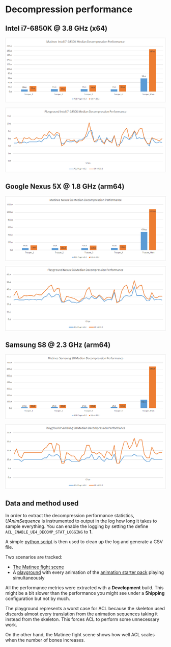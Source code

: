 # Decompression performance

## Intel i7-6850K @ 3.8 GHz (x64)

![Matinee i7 Median Performance](Images/acl_plugin_decomp_i7_matinee.png)

![Playground i7 Median Performance](Images/acl_plugin_decomp_i7_playground.png)

## Google Nexus 5X @ 1.8 GHz (arm64)

![Matinee 5X Median Performance](Images/acl_plugin_decomp_5x_matinee.png)

![Playground 5X Median Performance](Images/acl_plugin_decomp_5x_playground.png)

## Samsung S8 @ 2.3 GHz (arm64)

![Matinee S8 Median Performance](Images/acl_plugin_decomp_s8_matinee.png)

![Playground S8 Median Performance](Images/acl_plugin_decomp_s8_playground.png)

## Data and method used

In order to extract the decompression performance statistics, *UAnimSequence* is instrumented to output in the log how long it takes to sample everything. You can enable the logging by setting the define `ACL_ENABLE_UE4_DECOMP_STAT_LOGGING` to **1**.

A simple [python script](../Tools/clean_log.py) is then used to clean up the log and generate a CSV file.

Two scenarios are tracked:

*  [The Matinee fight scene](https://github.com/nfrechette/acl/blob/develop/docs/fight_scene_performance.md)
*  A [playground](./README.md#acl-plugin-playground) with every animation of the [animation starter pack](https://www.unrealengine.com/marketplace/animation-starter-pack) playing simultaneously

All the performance metrics were extracted with a **Development** build. This might be a bit slower than the performance you might see under a **Shipping** configuration but not by much.

The playground represents a worst case for ACL because the skeleton used discards almost every translation from the animation sequences taking it instead from the skeleton. This forces ACL to perform some unnecessary work.

On the other hand, the Matinee fight scene shows how well ACL scales when the number of bones increases.

